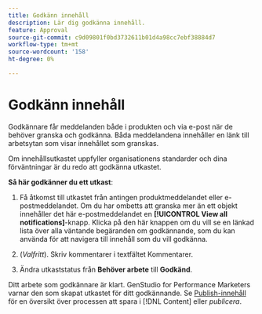 ```yaml
---
title: Godkänn innehåll
description: Lär dig godkänna innehåll.
feature: Approval
source-git-commit: c9d09801f0bd3732611b01d4a98cc7ebf38884d7
workflow-type: tm+mt
source-wordcount: '158'
ht-degree: 0%

---
```



# Godkänn innehåll

Godkännare får meddelanden både i produkten och via e-post när de behöver granska och godkänna. Båda meddelandena innehåller en länk till arbetsytan som visar innehållet som granskas.

Om innehållsutkastet uppfyller organisationens standarder och dina förväntningar är du redo att godkänna utkastet.

**Så här godkänner du ett utkast**:

1. Få åtkomst till utkastet från antingen produktmeddelandet eller e-postmeddelandet. Om du har ombetts att granska mer än ett objekt innehåller det här e-postmeddelandet en **[!UICONTROL View all notifications]**-knapp. Klicka på den här knappen om du vill se en länkad lista över alla väntande begäranden om godkännande, som du kan använda för att navigera till innehåll som du vill godkänna.

1. (_Valfritt_). Skriv kommentarer i textfältet Kommentarer.

1. Ändra utkaststatus från **Behöver arbete** till **Godkänd**.

Ditt arbete som godkännare är klart. GenStudio for Performance Marketers varnar den som skapat utkastet för ditt godkännande. Se [Publish-innehåll](./publish-content.md) för en översikt över processen att spara i [!DNL Content] eller _publicera_.

